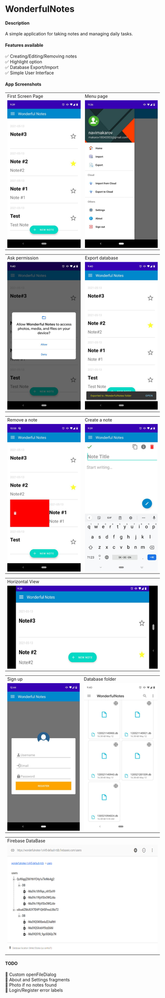 # WonderfulNotes
#### Description
A simple application for taking notes and managing daily tasks.
#### Features available
 :white_check_mark: Creating/Editing/Removing notes
 <br>
 :white_check_mark: Highlight option
 <br>
 :white_check_mark: Database Export/Import
 <br>
 :white_check_mark: Simple User Interface
#### App Screenshots
<table>
  <tr>
    <td>First Screen Page</td>
     <td>Menu page</td>
  </tr>
  <tr>
    <td><img src="screenshots/firstScreen.jpg" width=270 height=480></td>
    <td><img src="screenshots/navigationView.jpg" width=270 height=480></td>
  </tr>
 </table>

 <table>
  <tr>
    <td>Ask permission</td>
     <td>Export database</td>
  </tr>
  <tr>
    <td><img src="screenshots/sdCardAccess.jpg" width=270 height=480></td>
    <td><img src="screenshots/exportCompleted.jpg" width=270 height=480></td>
  </tr>
 </table>

<table>
  <tr>
    <td>Remove a note</td>
     <td>Create a note</td>
  </tr>
  <tr>
    <td><img src="screenshots/remove.jpg" width=270 height=480></td>
    <td><img src="screenshots/edit.jpg" width=270 height=480></td>
  </tr>
 </table>
 
 <table>
   <tr>
     <td>Horizontal View</td>
  </tr>
  <tr>
    <td><img src="screenshots/horizontalView.jpg" width=567 height=270></td>
  </tr>
 </table>

 <table>
  <tr>
    <td>Sign up</td>
     <td>Database folder</td>
  </tr>
  <tr>
    <td><img src="screenshots/sign up.jpg" width=270 height=480></td>
    <td><img src="screenshots/database.jpg" width=270 height=480></td>
  </tr>
 </table>
 
 <table>
   <tr>
     <td>Firebase DataBase</td>
  </tr>
  <tr>
    <td><img src="screenshots/firebase.png" width=567 height=350></td>
  </tr>
 </table>

#### TODO
:small_red_triangle_down: Custom openFileDialog
<br>
:small_red_triangle_down: About and Settings fragments 
<br>
:small_red_triangle_down: Photo if no notes found
<br>
:small_red_triangle_down: Login/Register error labels
<br>
